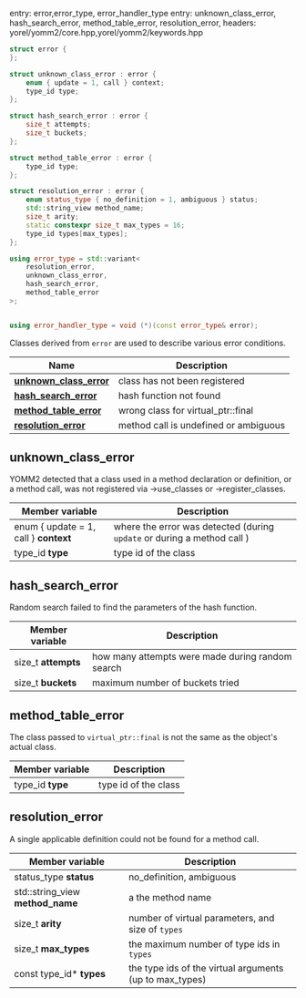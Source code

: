 entry: error,error_type, error_handler_type
entry: unknown_class_error, hash_search_error, method_table_error, resolution_error,
headers: yorel/yomm2/core.hpp,yorel/yomm2/keywords.hpp

```c++
struct error {
};

struct unknown_class_error : error {
    enum { update = 1, call } context;
    type_id type;
};

struct hash_search_error : error {
    size_t attempts;
    size_t buckets;
};

struct method_table_error : error {
    type_id type;
};

struct resolution_error : error {
    enum status_type { no_definition = 1, ambiguous } status;
    std::string_view method_name;
    size_t arity;
    static constexpr size_t max_types = 16;
    type_id types[max_types];
};

using error_type = std::variant<
    resolution_error,
    unknown_class_error,
    hash_search_error,
    method_table_error
>;


using error_handler_type = void (*)(const error_type& error);
```

Classes derived from `error` are used to describe various error conditions.

| Name                                            | Description                           |
| ----------------------------------------------- | ------------------------------------- |
| [**unknown_class_error**](#unknown_class_error) | class has not been registered         |
| [**hash_search_error**](#hash_search_error)     | hash function not found               |
| [**method_table_error**](#method_table_error)   | wrong class for virtual_ptr::final    |
| [**resolution_error**](#resolution_error)       | method call is undefined or ambiguous |

## unknown_class_error

YOMM2 detected that a class used in a method declaration or definition, or a
method call, was not registered via ->use_classes or ->register_classes.

| Member variable                       | Description                                                             |
| ------------------------------------- | ----------------------------------------------------------------------- |
| enum { update = 1, call } **context** | where the error was detected (during `update` or during a method call ) |
| type_id **type**                      | type id of the class                                                    |

## hash_search_error

Random search failed to find the parameters of the hash function.

| Member variable     | Description                                      |
| ------------------- | ------------------------------------------------ |
| size_t **attempts** | how many attempts were made during random search |
| size_t **buckets**  | maximum number of buckets tried                  |

## method_table_error

The class passed to `virtual_ptr::final` is not the same as the object's actual
class.

| Member variable  | Description          |
| ---------------- | -------------------- |
| type_id **type** | type id of the class |

## resolution_error

A single applicable definition could not be found for a method call.

| Member variable                  | Description                                             |
| -------------------------------- | ------------------------------------------------------- |
| status_type **status**           | no_definition, ambiguous                                |
| std::string_view **method_name** | a the method name                                       |
| size_t **arity**                 | number of virtual parameters, and size of `types`       |
| size_t **max_types**             | the maximum number of type ids in `types`               |
| const type_id* **types**         | the type ids of the virtual arguments (up to max_types) |
